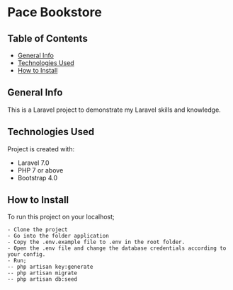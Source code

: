 # Pace Bookstore

## Table of Contents
* [General Info](#general-info)
* [Technologies Used](#technologies-used)
* [How to Install](#how-to-install)


## General Info
This is a Laravel project to demonstrate my Laravel skills and knowledge.


## Technologies Used
Project is created with:
* Laravel 7.0
* PHP 7 or above
* Bootstrap 4.0


## How to Install
To run this project on your localhost;

```
- Clone the project
- Go into the folder application
- Copy the .env.example file to .env in the root folder.
- Open the .env file and change the database credentials according to your config.
- Run;
-- php artisan key:generate
-- php artisan migrate
-- php artisan db:seed
```


